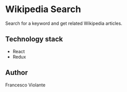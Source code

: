 # Wikipedia Search

Search for a keyword and get related Wikipedia articles.

## Technology stack

- React
- Redux

## Author

Francesco Violante
